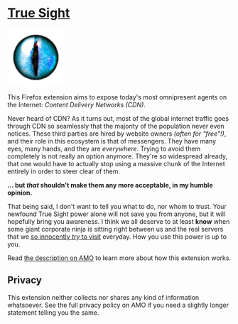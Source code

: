 [**True Sight**][1]
====================

[![badass cat iris](stuff/eye.png)][1]

This Firefox extension aims to expose today's most omnipresent agents on the Internet: *Content Delivery Networks (CDN)*.

Never heard of CDN? As it turns out, most of the global internet traffic goes through CDN so seamlessly that the majority of the population never even notices. These third parties are hired by website owners *(often for "free"!)*, and their role in this ecosystem is that of messengers. They have many eyes, many hands, and they are *everywhere*. Trying to avoid them completely is not really an option anymore. They're so widespread already, that one would have to actually stop using a massive chunk of the Internet entirely in order to steer clear of them.

**... but *that* shouldn't make them any more acceptable, in my humble opinion.**

That being said, I don't want to tell you what to do, nor whom to trust. Your newfound True Sight power alone will not save you from anyone, but it will hopefully bring you awareness. I think we all deserve to at least **know** when some giant corporate ninja is sitting right between us and the real servers that we [so innocently *try* to visit][2] everyday. How you use this power is up to you.

Read [the description on AMO][1] to learn more about how this extension works.


Privacy
--------

This extension neither collects nor shares any kind of information whatsoever. See the full privacy policy on AMO if you need a slightly longer statement telling you the same.


[1]: https://addons.mozilla.org/firefox/addon/detect-cloudflare-plus/
[2]: https://en.wikipedia.org/wiki/Reverse_proxy
